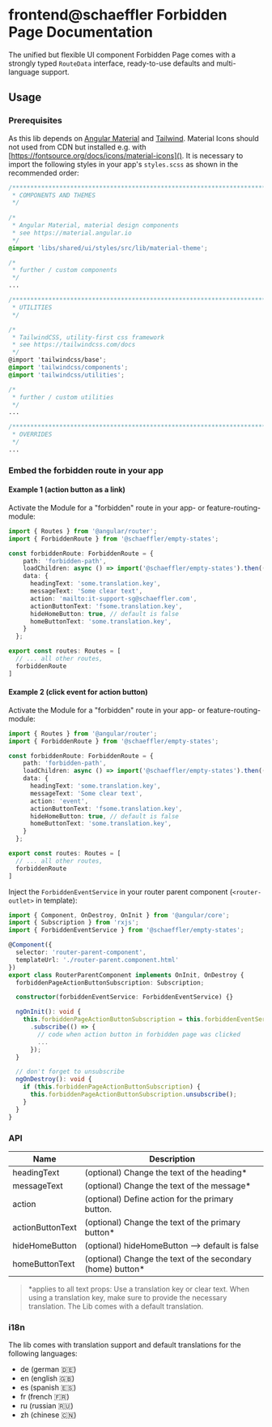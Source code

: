 # frontend@schaeffler Forbidden Page Documentation

The unified but flexible UI component Forbidden Page comes with a strongly typed `RouteData` interface, ready-to-use defaults and multi-language support.

## Usage

### Prerequisites

As this lib depends on [Angular Material](https://material.angular.io) and [Tailwind](https://tailwindcss.com/docs). Material Icons should not used from CDN but installed e.g. with [https://fontsource.org/docs/icons/material-icons](). It is necessary to import the following styles in your app's `styles.scss` as shown in the recommended order:

``` scss
/***************************************************************************************************
 * COMPONENTS AND THEMES
 */
 
/*
 * Angular Material, material design components
 * see https://material.angular.io
 */
@import 'libs/shared/ui/styles/src/lib/material-theme';

/*
 * further / custom components
 */
...

/***************************************************************************************************
 * UTILITIES
 */

/*
 * TailwindCSS, utility-first css framework
 * see https://tailwindcss.com/docs
 */
@import 'tailwindcss/base';
@import 'tailwindcss/components';
@import 'tailwindcss/utilities';

/*
 * further / custom utilities
 */
...

/***************************************************************************************************
 * OVERRIDES
 */ 
...
```

### Embed the forbidden route in your app

#### Example 1 (action button as a link)

Activate the Module for a "forbidden" route in your app- or feature-routing-module:

```typescript
import { Routes } from '@angular/router';
import { ForbiddenRoute } from '@schaeffler/empty-states';

const forbiddenRoute: ForbiddenRoute = {
    path: 'forbidden-path',
    loadChildren: async () => import('@schaeffler/empty-states').then((m) => m.ForbiddenModule),
    data: {
      headingText: 'some.translation.key',
      messageText: 'Some clear text',
      action: 'mailto:it-support-sg@schaeffler.com',
      actionButtonText: 'fsome.translation.key',
      hideHomeButton: true, // default is false
      homeButtonText: 'some.translation.key',
    }
  };

export const routes: Routes = [
  // ... all other routes,
  forbiddenRoute
]
```

#### Example 2 (click event for action button)

Activate the Module for a "forbidden" route in your app- or feature-routing-module:

```typescript
import { Routes } from '@angular/router';
import { ForbiddenRoute } from '@schaeffler/empty-states';

const forbiddenRoute: ForbiddenRoute = {
    path: 'forbidden-path',
    loadChildren: async () => import('@schaeffler/empty-states').then((m) => m.ForbiddenModule),
    data: {
      headingText: 'some.translation.key',
      messageText: 'Some clear text',
      action: 'event',
      actionButtonText: 'fsome.translation.key',
      hideHomeButton: true, // default is false
      homeButtonText: 'some.translation.key',
    }
  };

export const routes: Routes = [
  // ... all other routes,
  forbiddenRoute
]
```

Inject the `ForbiddenEventService` in your router parent component (`<router-outlet>` in template):

```typescript
import { Component, OnDestroy, OnInit } from '@angular/core';
import { Subscription } from 'rxjs';
import { ForbiddenEventService } from '@schaeffler/empty-states';

@Component({
  selector: 'router-parent-component',
  templateUrl: './router-parent.component.html'
})
export class RouterParentComponent implements OnInit, OnDestroy {
  forbiddenPageActionButtonSubscription: Subscription;

  constructor(forbiddenEventService: ForbiddenEventService) {}

  ngOnInit(): void {
    this.forbiddenPageActionButtonSubscription = this.forbiddenEventService.forbiddenPageActionButtonClicked$
      .subscribe(() => {
        // code when action button in forbidden page was clicked
        ...
      });
  }

  // don't forget to unsubscribe
  ngOnDestroy(): void {
    if (this.forbiddenPageActionButtonSubscription) {
      this.forbiddenPageActionButtonSubscription.unsubscribe();
    }
  }
}
```


### API

| Name              | Description                                                   |
| ------------------| --------------------------------------------------------------|
| headingText       | (optional) Change the text of the heading*                    |
| messageText       | (optional) Change the text of the message*                    |
| action            | (optional) Define action for the primary button.              |
| actionButtonText  | (optional) Change the text of the primary button*             |
| hideHomeButton    | (optional) hideHomeButton --> default is false                |
| homeButtonText    | (optional) Change the text of the secondary (home) button*    |

> *applies to all text props: 
> Use a translation key or clear text. 
> When using a translation key, make sure to provide the necessary translation.
> The Lib comes with a default translation.

### i18n

The lib comes with translation support and default translations for the following languages:

* de (german 🇩🇪)
* en (english 🇬🇧)
* es (spanish 🇪🇸)
* fr (french 🇫🇷)
* ru (russian 🇷🇺)
* zh (chinese 🇨🇳)
